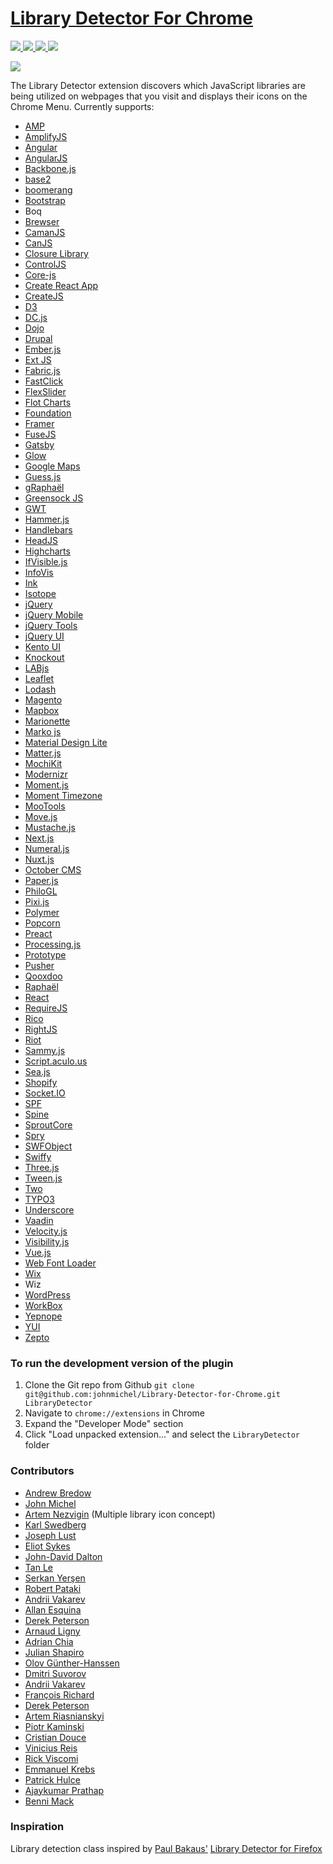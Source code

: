 [Library Detector For Chrome](https://chrome.google.com/webstore/detail/library-detector/cgaocdmhkmfnkdkbnckgmpopcbpaaejo?hl=en)
===========================

[![](https://img.shields.io/chrome-web-store/v/cgaocdmhkmfnkdkbnckgmpopcbpaaejo.svg?style=flat-square)
![](https://img.shields.io/chrome-web-store/d/cgaocdmhkmfnkdkbnckgmpopcbpaaejo.svg?style=flat-square)
![](https://img.shields.io/chrome-web-store/stars/cgaocdmhkmfnkdkbnckgmpopcbpaaejo.svg?style=flat-square)
![](https://img.shields.io/chrome-web-store/rating-count/cgaocdmhkmfnkdkbnckgmpopcbpaaejo.svg?style=flat-square)](https://chrome.google.com/webstore/detail/library-detector/cgaocdmhkmfnkdkbnckgmpopcbpaaejo?hl=en)

[![](https://img.shields.io/npm/v/js-library-detector.svg?style=flat-square)](https://npm.im/js-library-detector)

The Library Detector extension discovers which JavaScript libraries are being
utilized on webpages that you visit and displays their icons on the Chrome Menu. Currently
supports:

- [AMP](https://ampproject.org/)
- [AmplifyJS](http://amplifyjs.com/)
- [Angular](https://angular.io)
- [AngularJS](https://angularjs.org/)
- [Backbone.js](http://backbonejs.org/)
- [base2](https://code.google.com/p/base2/)
- [boomerang](https://soasta.github.io/boomerang/)
- [Bootstrap](http://getbootstrap.com/)
- Boq
- [Brewser](https://robertpataki.github.io/brewser/)
- [CamanJS](http://camanjs.com/)
- [CanJS](https://canjs.com/)
- [Closure Library](https://developers.google.com/closure/library/)
- [ControlJS](https://stevesouders.com/controljs/)
- [Core-js](https://github.com/zloirock/core-js)
- [Create React App](https://create-react-app.dev/)
- [CreateJS](https://createjs.com/)
- [D3](https://d3js.org/)
- [DC.js](https://dc-js.github.io/dc.js/)
- [Dojo](https://dojotoolkit.org/)
- [Drupal](https://drupal.org/)
- [Ember.js](https://emberjs.com/)
- [Ext JS](https://www.sencha.com/products/extjs/)
- [Fabric.js](http://fabricjs.com/)
- [FastClick](https://github.com/ftlabs/fastclick)
- [FlexSlider](https://woocommerce.com/flexslider/)
- [Flot Charts](http://www.flotcharts.org/)
- [Foundation](https://foundation.zurb.com/)
- [Framer](https://framer.com/)
- [FuseJS](http://kiro.me/projects/fuse.html)
- [Gatsby](https://www.gatsbyjs.org/)
- [Glow](http://www.bbc.co.uk/glow/)
- [Google Maps](https://developers.google.com/maps/)
- [Guess.js](https://guess-js.github.io/)
- [gRaphaël](https://github.com/DmitryBaranovskiy/g.raphael)
- [Greensock JS](https://greensock.com/gsap)
- [GWT](http://www.gwtproject.org/)
- [Hammer.js](http://hammerjs.github.io/)
- [Handlebars](http://handlebarsjs.com/)
- [HeadJS](http://headjs.com/)
- [Highcharts](http://www.highcharts.com/)
- [IfVisible.js](http://serkanyersen.github.io/ifvisible.js/)
- [InfoVis](http://philogb.github.io/jit/)
- [Ink](http://ink.sapo.pt/)
- [Isotope](https://isotope.metafizzy.co/)
- [jQuery](http://jquery.com/)
- [jQuery Mobile](http://jquerymobile.com/)
- [jQuery Tools](http://jquerytools.github.io/)
- [jQuery UI](http://jqueryui.com/)
- [Kento UI](https://github.com/telerik/kendo-ui-core)
- [Knockout](http://knockoutjs.com/)
- [LABjs](https://github.com/getify/LABjs)
- [Leaflet](http://leafletjs.com/)
- [Lodash](https://lodash.com/)
- [Magento](https://magento.com/)
- [Mapbox](https://www.mapbox.com/mapbox.js/)
- [Marionette](https://marionettejs.com/)
- [Marko js](https://markojs.com/)
- [Material Design Lite](https://getmdl.io/)
- [Matter.js](http://brm.io/matter-js/)
- [MochiKit](http://mochi.github.io/mochikit/)
- [Modernizr](https://modernizr.com/)
- [Moment.js](http://momentjs.com/)
- [Moment Timezone](http://momentjs.com/timezone/)
- [MooTools](https://mootools.net/)
- [Move.js](https://visionmedia.github.io/move.js/)
- [Mustache.js](https://mustache.github.io/)
- [Next.js](https://nextjs.org/)
- [Numeral.js](http://numeraljs.com/)
- [Nuxt.js](https://nuxtjs.org/)
- [October CMS](https://octobercms.com/)
- [Paper.js](http://paperjs.org/)
- [PhiloGL](http://www.senchalabs.org/philogl/)
- [Pixi.js](http://www.pixijs.com/)
- [Polymer](https://www.polymer-project.org/)
- [Popcorn](https://github.com/mozilla/popcorn-js/)
- [Preact](https://preactjs.com/)
- [Processing.js](http://processingjs.org/)
- [Prototype](http://prototypejs.org/)
- [Pusher](https://pusher.com/docs/javascript_quick_start)
- [Qooxdoo](http://www.qooxdoo.org/)
- [Raphaël](http://raphaeljs.com/)
- [React](https://reactjs.org/)
- [RequireJS](http://requirejs.org/)
- [Rico](http://openrico.sourceforge.net/examples/index.html)
- [RightJS](http://rightjs.org/)
- [Riot](http://riotjs.com/)
- [Sammy.js](http://sammyjs.org/)
- [Script.aculo.us](https://script.aculo.us/)
- [Sea.js](https://seajs.github.io/seajs/docs/)
- [Shopify](https://www.shopify.com/)
- [Socket.IO](https://socket.io/)
- [SPF](https://youtube.github.io/spfjs/)
- [Spine](http://spine.github.io/)
- [SproutCore](http://sproutcore.com/)
- [Spry](https://github.com/adobe/Spry)
- [SWFObject](https://github.com/swfobject/swfobject)
- [Swiffy](https://developers.google.com/swiffy/)
- [Three.js](https://threejs.org/)
- [Tween.js](https://github.com/tweenjs/tween.js)
- [Two](https://two.js.org/)
- [TYPO3](https://typo3.org/)
- [Underscore](http://underscorejs.org/)
- [Vaadin](https://vaadin.com/)
- [Velocity.js](http://julian.com/research/velocity/)
- [Visibility.js](https://github.com/ai/visibilityjs)
- [Vue.js](https://vuejs.org/)
- [Web Font Loader](https://github.com/typekit/webfontloader)
- [Wix](https://www.wix.com/)
- Wiz
- [WordPress](https://wordpress.org/)
- [WorkBox](https://developers.google.com/web/tools/workbox/)
- [Yepnope](http://yepnopejs.com/)
- [YUI](https://yuilibrary.com/)
- [Zepto](http://zeptojs.com/)


### To run the development version of the plugin
1. Clone the Git repo from Github `git clone git@github.com:johnmichel/Library-Detector-for-Chrome.git LibraryDetector`
2. Navigate to `chrome://extensions` in Chrome
3. Expand the "Developer Mode" section
4. Click "Load unpacked extension..." and select the `LibraryDetector` folder

### Contributors
- [Andrew Bredow](http://andrewbredow.com)
- [John Michel](https://cowbird.org)
- [Artem Nezvigin](http://artnez.com) (Multiple library icon concept)
- [Karl Swedberg](https://karlswedberg.com/)
- [Joseph Lust](https://lustforge.com/)
- [Eliot Sykes](https://www.eliotsykes.com)
- [John-David Dalton](http://allyoucanleet.com/)
- [Tan Le](https://github.com/tancnle)
- [Serkan Yerşen](http://serkan.io/)
- [Robert Pataki](https://robertpataki.com/)
- [Andrii Vakarev](https://github.com/avakarev)
- [Allan Esquina](https://github.com/allanesquina)
- [Derek Peterson](http://www.derekpetey.com/)
- [Arnaud Ligny](http://narno.org)
- [Adrian Chia](https://github.com/adrianchia)
- [Julian Shapiro](https://www.julian.com/)
- [Olov Günther-Hanssen](https://github.com/eolognt)
- [Dmitri Suvorov](https://github.com/suvjunmd)
- [Andrii Vakarev](https://github.com/avakarev)
- [François Richard](https://github.com/iamWh1sp3r)
- [Derek Peterson](https://derekpeterson.me/)
- [Artem Riasnianskyi](https://github.com/asci)
- [Piotr Kaminski](https://github.com/pkaminski)
- [Cristian Douce](https://github.com/cristiandouce)
- [Vinicius Reis](https://github.com/vinicius73)
- [Rick Viscomi](https://github.com/rviscomi)
- [Emmanuel Krebs](https://github.com/e-krebs)
- [Patrick Hulce](https://github.com/patrickhulce)
- [Ajaykumar Prathap](https://github.com/ajay2507)
- [Benni Mack](https://github.com/bmack)

### Inspiration
Library detection class inspired by [Paul Bakaus'](https://paulbakaus.com/) [Library Detector for Firefox](https://addons.mozilla.org/en-us/firefox/addon/library-detector/)
